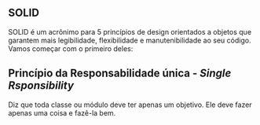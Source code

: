## SOLID 
SOLID é um acrônimo para 5 princípios de design orientados a objetos que garantem mais legibilidade, flexibilidade e manutenibilidade ao seu código. Vamos começar com o primeiro deles: 

## Princípio da Responsabilidade única - *Single Rsponsibility*
Diz que toda classe ou módulo deve ter apenas um objetivo. Ele deve fazer apenas uma coisa e fazê-la bem.
